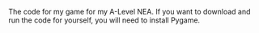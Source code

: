 The code for my game for my A-Level NEA.
If you want to download and run the code for yourself, you will need to install Pygame.
